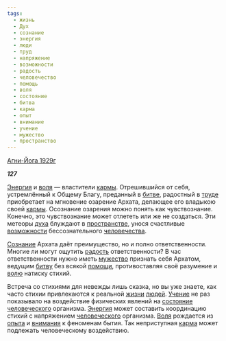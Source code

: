 ```yaml
---
tags:
  - жизнь
  - Дух
  - сознание
  - энергия
  - люди
  - труд
  - напряжение
  - возможности
  - радость
  - человечество
  - помощь
  - воля
  - состояние
  - битва
  - карма
  - опыт
  - внимание
  - учение
  - мужество
  - пространство
---
```

[Агни-Йога 1929г](https://127.0.0.1:4002/agni/1929)

___127___

[Энергия](../../../tags/#энергия) и [воля](../../../tags/#воля) — властители [кармы](../../../tags/#[карма](../../../tags/#карма)). Отрешившийся от себя, устремлённый к Общему Благу, преданный в [битве](../../../tags/#битва), радостный в [труде](../../../tags/#труд) приобретает на мгновение озарение Архата, делающее его владыкою своей [кармы](../../../tags/#[карма](../../../tags/#карма)). Осознание озарения можно понять как чувствознание. Конечно, это чувствознание может отлететь или же не создаться. Эти метеоры [духа](../../../tags/#Дух) блуждают в [пространстве](../../../tags/#пространство), унося счастливые [возможности](../../../tags/#возможности) бессознательного [человечества](../../../tags/#человечество).   

[Сознание](../../../tags/#сознание) Архата даёт преимущество, но и полно ответственности. Многие ли могут ощутить [радость](../../../tags/#радость) ответственности? В час ответственности нужно иметь [мужество](../../../tags/#мужество) признать себя Архатом, ведущим [битву](../../../tags/#битва) без всякой [помощи](../../../tags/#помощь), противоставляя своё разумение и [волю](../../../tags/#воля) натиску стихий.   

Встреча со стихиями для невежды лишь сказка, но вы уже знаете, как часто стихии привлекаются к реальной [жизни](../../../tags/#жизнь) [людей](../../../tags/#люди). [Учение](../../../tags/#учение) не раз показывало на воздействие физических явлений на [состояние](../../../tags/#состояние) [человеческого](../../../tags/#человечество) организма. [Энергия](../../../tags/#энергия) может составить координацию стихий с напряжением [человеческого](../../../tags/#человечество) организма. [Воля](../../../tags/#воля) рождается из [опыта](../../../tags/#опыт) и [внимания](../../../tags/#внимание) к феноменам бытия. Так неприступная [карма](../../../tags/#карма) может подлежать человеческому воздействию.